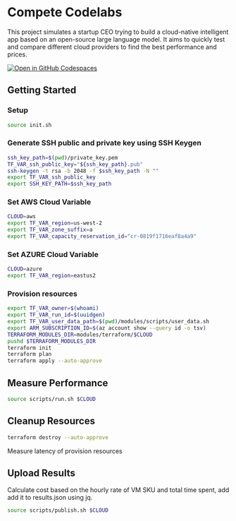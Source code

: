 # Compete Codelabs

This project simulates a startup CEO trying to build a cloud-native intelligent app based on an open-source large language model. It aims to quickly test and compare different cloud providers to find the best performance and prices.

[![Open in GitHub Codespaces](https://github.com/codespaces/badge.svg)](https://github.com/codespaces/new?repo=Azure-Samples/compete-labs)

## Getting Started

### Setup

```bash
source init.sh
```

### Generate SSH public and private key using SSH Keygen
```bash
ssh_key_path=$(pwd)/private_key.pem
TF_VAR_ssh_public_key="${ssh_key_path}.pub"
ssh-keygen -t rsa -b 2048 -f $ssh_key_path -N ""
export TF_VAR_ssh_public_key
export SSH_KEY_PATH=$ssh_key_path
```

### Set AWS Cloud Variable
```bash
CLOUD=aws
export TF_VAR_region=us-west-2
export TF_VAR_zone_suffix=a
export TF_VAR_capacity_reservation_id="cr-0819f1716eaf8a4a9"
```
### Set AZURE Cloud Variable
```bash
CLOUD=azure
export TF_VAR_region=eastus2
```

### Provision resources
```bash
export TF_VAR_owner=$(whoami)
export TF_VAR_run_id=$(uuidgen)
export TF_VAR_user_data_path=$(pwd)/modules/scripts/user_data.sh
export ARM_SUBSCRIPTION_ID=$(az account show --query id -o tsv)
TERRAFORM_MODULES_DIR=modules/terraform/$CLOUD
pushd $TERRAFORM_MODULES_DIR
terraform init
terraform plan
terraform apply --auto-approve
```

## Measure Performance

```bash
source scripts/run.sh $CLOUD
```

## Cleanup Resources
```bash
terraform destroy --auto-approve
```

Measure latency of provision resources

## Upload Results

Calculate cost based on the hourly rate of VM SKU and total time spent, add add it to results.json using jq.

```bash
source scripts/publish.sh $CLOUD
```
